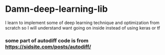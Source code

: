 # Damn-deep-learning-lib
I learn to implement some of deep learning technique and optimization from scratch so I will understand want going on inside instead of using keras or tf
### some part of autodiff code is from https://sidsite.com/posts/autodiff/ 
